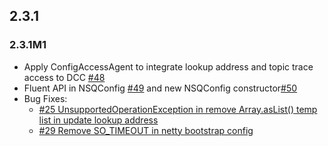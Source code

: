 ## 2.3.1
### 2.3.1M1
+ Apply ConfigAccessAgent to integrate lookup address and topic trace access to DCC [#48](http://gitlab.qima-inc.com/paas/nsq-client-java/merge_requests/48)
+ Fluent API in NSQConfig [#49](http://gitlab.qima-inc.com/paas/nsq-client-java/merge_requests/49) and new NSQConfig constructor[#50](http://gitlab.qima-inc.com/paas/nsq-client-java/merge_requests/50)
+ Bug Fixes:
    - [#25 UnsupportedOperationException in remove Array.asList() temp list in update lookup address](http://gitlab.qima-inc.com/paas/nsq-client-java/issues/25)
    - [#29 Remove SO_TIMEOUT in netty bootstrap config](http://gitlab.qima-inc.com/paas/nsq-client-java/issues/29)
